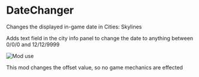 # DateChanger
Changes the displayed in-game date in Cities: Skylines

Adds text field in the city info panel to change the date to anything between 0/0/0 and 12/12/9999

![Mod use](datechangermod-preview.gif)

This mod changes the offset value, so no game mechanics are effected
